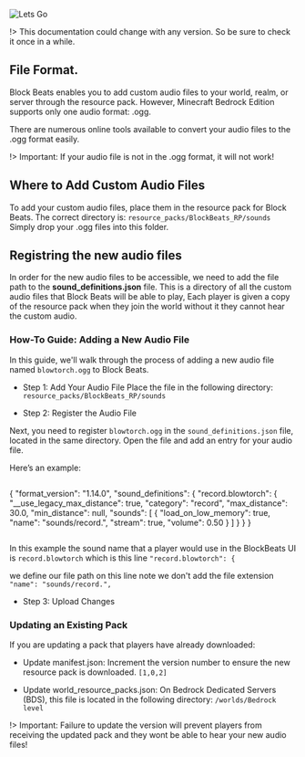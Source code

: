 <img src="Media\blockbeats.png" alt="Lets Go"> </img>

!> This documentation could change with any version. So be sure to check it once in a while.

## File Format.
Block Beats enables you to add custom audio files to your world, realm, or server through the resource pack. However, Minecraft Bedrock Edition supports only one audio format: .ogg.

There are numerous online tools available to convert your audio files to the .ogg format easily.

!> Important: If your audio file is not in the .ogg format, it will not work!

## Where to Add Custom Audio Files
To add your custom audio files, place them in the resource pack for Block Beats. The correct directory is:
```resource_packs/BlockBeats_RP/sounds```
Simply drop your .ogg files into this folder.

## Registring the new audio files
In order for the new audio files to be accessible, we need to add the file path to the **sound_definitions.json** file. This is a directory of all the custom audio files that Block Beats will be able to play, Each player is given a copy of the resource pack when they join the world without it they cannot hear the custom audio.

### How-To Guide: Adding a New Audio File
In this guide, we'll walk through the process of adding a new audio file named `blowtorch.ogg` to Block Beats.

- Step 1: Add Your Audio File
Place the file in the following directory:
`resource_packs/BlockBeats_RP/sounds`

- Step 2: Register the Audio File

Next, you need to register `blowtorch.ogg` in the `sound_definitions.json` file, located in the same directory. Open the file and add an entry for your audio file.

Here’s an example:

> ```json
{
	"format_version": "1.14.0",
	"sound_definitions": {
		"record.blowtorch": {
			"__use_legacy_max_distance": true,
			"category": "record",
			"max_distance": 30.0,
			"min_distance": null,
			"sounds": [
				{
					"load_on_low_memory": true,
					"name": "sounds/record.",
					"stream": true,
					"volume": 0.50
				}
			]
		}
	}
}
> ```

In this example the sound name that a player would use in the BlockBeats UI is ```record.blowtorch``` which is this line
`"record.blowtorch": {`

we define our file path on this line note we don't add the file extension ```"name": "sounds/record.",```

- Step 3: Upload Changes
### Updating an Existing Pack
If you are updating a pack that players have already downloaded:

- Update manifest.json:
Increment the version number to ensure the new resource pack is downloaded. `[1,0,2]`

- Update world_resource_packs.json:
On Bedrock Dedicated Servers (BDS), this file is located in the following directory:
```/worlds/Bedrock level```

!> Important: Failure to update the version will prevent players from receiving the updated pack and they wont be able to hear your new audio files!